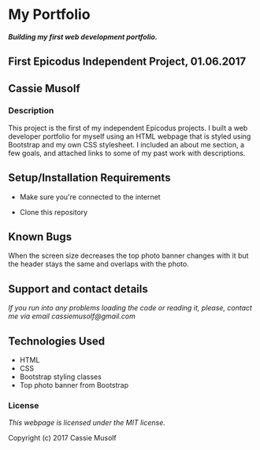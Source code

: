 # My Portfolio

#### _Building my first web development portfolio._

## First Epicodus Independent Project, 01.06.2017

## Cassie Musolf

### Description

This project is the first of my independent Epicodus projects. I built a web developer portfolio for myself using an HTML webpage that is styled using Bootstrap and my own CSS stylesheet. I included an about me section, a few goals, and attached links to some of my past work with descriptions.

## Setup/Installation Requirements

* Make sure you're connected to the internet

* Clone this repository

## Known Bugs

When the screen size decreases the top photo banner changes with it but the header stays the same and overlaps with the photo.

## Support and contact details

_If you run into any problems loading the code or reading it, please, contact me via email cassiemusolf@gmail.com_

## Technologies Used

 * HTML</br>
 * CSS</br>
 * Bootstrap styling classes</br>
 * Top photo banner from Bootstrap

### License

_This webpage is licensed under the MIT license._

Copyright (c) 2017 Cassie Musolf
